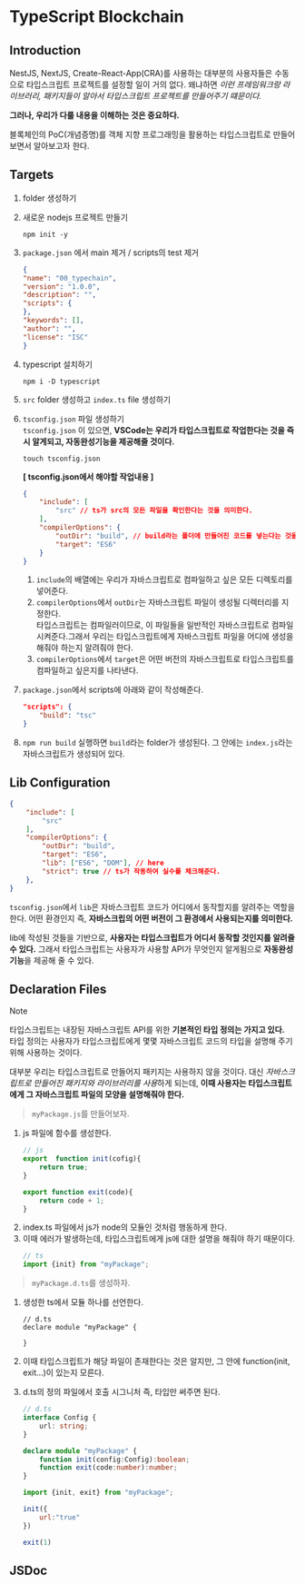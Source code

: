 # TypeScript Blockchain

## Introduction

NestJS, NextJS, Create-React-App(CRA)를 사용하는 대부분의 사용자들은 수동으로 타입스크립트 프로젝트를 설정할 일이 거의 없다.
왜냐하면 *이런 프레임워크랑 라이브러리, 패키지들이 알아서 타입스크립트 프로젝트를 만들어주기 떄문이다.*

**그러나, 우리가 다룰 내용을 이해하는 것은 중요하다.**

블록체인의 PoC(개념증명)를 객체 지향 프로그래밍을 활용하는 타입스크립트로 만들어보면서 알아보고자 한다.

## Targets

1. folder 생성하기
2. 새로운 nodejs 프로젝트 만들기
    ```npm
    npm init -y
    ```
3. `package.json` 에서 main 제거 / scripts의 test 제거
    ```json
    {
    "name": "00_typechain",
    "version": "1.0.0",
    "description": "",
    "scripts": {
    },
    "keywords": [],
    "author": "",
    "license": "ISC"
    }
    ```
4. typescript 설치하기
    ```npm
    npm i -D typescript
    ```
5. `src` folder 생성하고 `index.ts` file 생성하기
6. `tsconfig.json` 파일 생성하기<br>
`tsconfig.json` 이 있으면, **VSCode는 우리가 타입스크립트로 작업한다는 것을 즉시 알게되고, 자동완성기능을 제공해줄 것이다.**
    ```npm
    touch tsconfig.json
    ```
 
    **[ tsconfig.json에서 해야할 작업내용 ]**
    ```json
    {
        "include": [
            "src" // ts가 src의 모든 파일을 확인한다는 것을 의미한다.
        ],
        "compilerOptions": {
            "outDir": "build", // build라는 폴더에 만들어진 코드를 넣는다는 것을 의미한다. 
            "target": "ES6" 
        }
    }
    ```

    1. `include`의 배열에는 우리가 자바스크립트로 컴파일하고 싶은 모든 디렉토리를 넣어준다.
    2. `compilerOptions`에서 `outDir`는 자바스크립트 파일이 생성될 디렉터리를 지정한다.<br>
    타입스크립트는 컴파일러이므로, 이 파일들을 일반적인 자바스크립트로 컴파일 시켜준다.그래서 우리는 타입스크립트에게 자바스크립트 파일을 어디에 생성을 해줘야 하는지 알려줘야 한다.
    3. `compilerOptions`에서 `target`은 어떤 버전의 자바스크립트로 타입스크립트를 컴파일하고 싶은지를 나타낸다.


7. `package.json`에서 scripts에 아래와 같이 작성해준다.
    ```json
    "scripts": {
        "build": "tsc"
    }
    ```
8. `npm run build` 실행하면 `build`라는 folder가 생성된다. 그 안에는 `index.js`라는 자바스크립트가 생성되어 있다.

## Lib Configuration

```json
{
    "include": [
        "src"
    ],
    "compilerOptions": {
        "outDir": "build",
        "target": "ES6",
        "lib": ["ES6", "DOM"], // here
        "strict": true // ts가 작동하여 실수를 체크해준다.
    },
}
```

`tsconfig.json`에서 `lib`은 자바스크립트 코드가 어디에서 동작할지를 알려주는 역할을 한다.
어떤 환경인지 즉, **자바스크립의 어떤 버전이 그 환경에서 사용되는지를 의미한다.**

lib에 작성된 것들을 기반으로, **사용자는 타입스크립트가 어디서 동작할 것인지를 알려줄 수 있다.**
그래서 타입스크립트는 사용자가 사용할 API가 무엇인지 알게됨으로 **자동완성 기능**을 제공해 줄 수 있다.

## Declaration Files

> [!NOTE]
> 타입스크립트는 내장된 자바스크립트 API를 위한 **기본적인 타입 정의는 가지고 있다.**<br>
타입 정의는 사용자가 타입스크립트에게 몇몇 자바스크립트 코드의 타입을 설명해 주기 위해 사용하는 것이다.

대부분 우리는 타입스크립트로 만들어지 패키지는 사용하지 않을 것이다.
대신 *자바스크립트로 만들어진 패키지와 라이브러리를 사용*하게 되는데, **이때 사용자는 타입스크립트에게 그 자바스크립트 파일의 모양을 설명해줘야 한다.**

> `myPackage.js`를 만들어보자.

1. js 파일에 함수를 생성한다.
    ```javascript
    // js
    export  function init(cofig){
        return true;
    }

    export function exit(code){
        return code + 1;
    }
    ```
2. index.ts 파일에서 js가 node의 모듈인 것처럼 행동하게 한다.
3. 이때 에러가 발생하는데, 타입스크립트에게 js에 대한 설명을 해줘야 하기 때문이다.
    ```typescript
    // ts
    import {init} from "myPackage";
    ```

> `myPackage.d.ts`를 생성하자.

1. 생성한 ts에서 모듈 하나를 선언한다.
    ```typscript
    // d.ts
    declare module "myPackage" {
        
    }
    ```
2. 이때 타입스크립트가 해당 파일이 존재한다는 것은 알지만, 그 안에 function(init, exit...)이 있는지 모른다.
3. d.ts의 정의 파일에서 호출 시그니처 즉, 타입만 써주면 된다.
    ```typescript
    // d.ts
    interface Config {
        url: string;
    }

    declare module "myPackage" {
        function init(config:Config):boolean;
        function exit(code:number):number;
    }
    ```

    ```javascript
    import {init, exit} from "myPackage";

    init({
        url:"true"
    })

    exit(1)
    ```
    
## JSDoc

